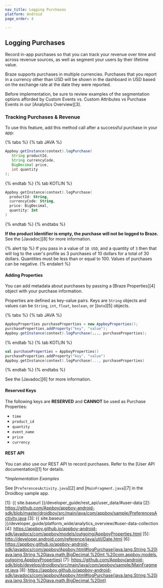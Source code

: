 ```yaml
---
nav_title: Logging Purchases
platform: Android
page_order: 4

---
```

## Logging Purchases

Record in-app purchases so that you can track your revenue over time and across revenue sources, as well as segment your users by their lifetime value.

Braze supports purchases in multiple currencies. Purchases that you report in a currency other than USD will be shown in the dashboard in USD based on the exchange rate at the date they were reported.

Before implementation, be sure to review examples of the segmentation options afforded by Custom Events vs. Custom Attributes vs Purchase Events in our [Analytics Overview][3].

### Tracking Purchases & Revenue

To use this feature, add this method call after a successful purchase in your app:

{% tabs %}
{% tab JAVA %}

```java
Appboy.getInstance(context).logPurchase(
   String productId,
   String currencyCode,
   BigDecimal price,
   int quantity
);
```

{% endtab %}
{% tab KOTLIN %}

```kotlin
Appboy.getInstance(context).logPurchase(
  productId: String,
  currencyCode: String,
  price: BigDecimal,
  quantity: Int
)
```

{% endtab %}
{% endtabs %}

__If the product Identifier is empty, the purchase will not be logged to Braze.__ See the [Javadoc][8] for more information.

{% alert tip %}
  If you pass in a value of `10 USD`, and a quantity of `3` then that will log to the user's profile as 3 purchases of 10 dollars for a total of 30 dollars. Quantities must be less than or equal to 100. Values of purchases can be negative.
{% endalert %}

#### Adding Properties

You can add metadata about purchases by passing a [Braze Properties][4] object with your purchase information.

Properties are defined as key-value pairs.  Keys are `String` objects and values can be `String`, `int`, `float`, `boolean`, or [`Date`][5] objects.

{% tabs %}
{% tab JAVA %}

```java
AppboyProperties purchaseProperties = new AppboyProperties();
purchaseProperties.addProperty("key", "value");
Appboy.getInstance(context).logPurchase(..., purchaseProperties);
```

{% endtab %}
{% tab KOTLIN %}

```kotlin
val purchaseProperties = AppboyProperties()
purchaseProperties.addProperty("key", "value")
Appboy.getInstance(context).logPurchase(..., purchaseProperties)
```

{% endtab %}
{% endtabs %}

See the [Javadoc][6] for more information.

#### Reserved Keys

The following keys are __RESERVED__ and __CANNOT__ be used as Purchase Properties:

- `time`
- `product_id`
- `quantity`
- `event_name`
- `price`
- `currency`

#### REST API

You can also use our REST API to record purchases. Refer to the [User API documentation][1] for details.

**Implementation Examples*

See [`PreferencesActivity.java`][2] and [`MainFragment.java`][7] in the Droidboy sample app.

[1]: {{ site.baseurl }}/developer_guide/rest_api/user_data/#user-data
[2]: https://github.com/Appboy/appboy-android-sdk/blob/master/droidboy/src/main/java/com/appboy/sample/PreferencesActivity.java
[3]: {{ site.baseurl }}/developer_guide/platform_wide/analytics_overview/#user-data-collection
[4]: https://appboy.github.io/appboy-android-sdk/javadocs/com/appboy/models/outgoing/AppboyProperties.html
[5]: http://developer.android.com/reference/java/util/Date.html
[6]: https://appboy.github.io/appboy-android-sdk/javadocs/com/appboy/Appboy.html#logPurchase(java.lang.String,%20java.lang.String,%20java.math.BigDecimal,%20int,%20com.appboy.models.outgoing.AppboyProperties)
[7]: https://github.com/Appboy/android-sdk/blob/develop/droidboy/src/main/java/com/appboy/sample/MainFragment.java
[8]: https://appboy.github.io/appboy-android-sdk/javadocs/com/appboy/Appboy.html#logPurchase(java.lang.String,%20java.lang.String,%20java.math.BigDecimal,%20int)
